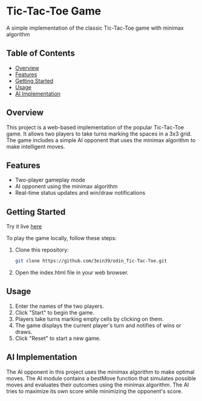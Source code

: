 # Tic-Tac-Toe Game

A simple implementation of the classic Tic-Tac-Toe game with minimax algorithm

<!-- ![Tic-Tac-Toe Preview](/path/to/your/preview/image.png) -->

## Table of Contents



  - [Overview](#overview)
  - [Features](#features)
  - [Getting Started](#getting-started)
  - [Usage](#usage)
  - [AI Implementation](#ai-implementation)

## Overview

This project is a web-based implementation of the popular Tic-Tac-Toe game. It allows two players to take turns marking the spaces in a 3x3 grid. The game includes a simple AI opponent that uses the minimax algorithm to make intelligent moves.

## Features

- Two-player gameplay mode
- AI opponent using the minimax algorithm
- Real-time status updates and win/draw notifications

## Getting Started

Try it live [here](https://3ein39.github.io/odin_Tic-Tac-Toe/)

To play the game locally, follow these steps:

1. Clone this repository:

   ```bash
   git clone https://github.com/3ein39/odin_Tic-Tac-Toe.git
2. Open the index.html file in your web browser.

## Usage
1. Enter the names of the two players.
2. Click "Start" to begin the game.
3. Players take turns marking empty cells by clicking on them.
4. The game displays the current player's turn and notifies of wins or draws.
5. Click "Reset" to start a new game.

## AI Implementation

The AI opponent in this project uses the minimax algorithm to make optimal moves. The AI module contains a bestMove function that simulates possible moves and evaluates their outcomes using the minimax algorithm. The AI tries to maximize its own score while minimizing the opponent's score.
